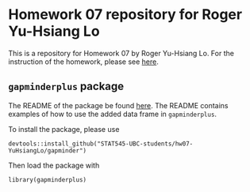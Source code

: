 # Homework 07 repository for Roger Yu-Hsiang Lo

This is a repository for Homework 07 by Roger Yu-Hsiang Lo. For the instruction of the homework, please see [here](http://stat545.com/Classroom/assignments/hw07/hw07.html).

## `gapminderplus` package

The README of the package be found [here](https://github.com/STAT545-UBC-students/hw07-YuHsiangLo/tree/master/gapminder). The README contains examples of how to use the added data frame in `gapminderplus`.

To install the package, please use 
```{r}
devtools::install_github("STAT545-UBC-students/hw07-YuHsiangLo/gapminder")
```

Then load the package with
```{r}
library(gapminderplus)
```
